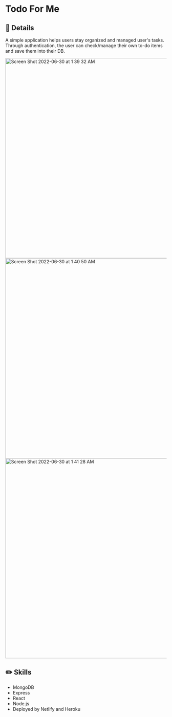 # Todo For Me

## :mag_right: **Details**

A simple application helps users stay organized and managed user's tasks. Through authentication, the user can check/manage their own to-do items and save them into their DB.

<img width="625" alt="Screen Shot 2022-06-30 at 1 39 32 AM" src="https://user-images.githubusercontent.com/67844037/176601049-92c14b36-e11c-4572-9061-8d1111801025.png">
<img width="625" alt="Screen Shot 2022-06-30 at 1 40 50 AM" src="https://user-images.githubusercontent.com/67844037/176601190-bbc1e331-81a6-4b90-ab65-03f3fe171544.png">
<img width="625" alt="Screen Shot 2022-06-30 at 1 41 28 AM" src="https://user-images.githubusercontent.com/67844037/176601275-d5650e62-8054-41f9-9a44-4e2d1c8774d5.png">

## :pencil2: **Skills**
- MongoDB
- Express
- React
- Node.js
- Deployed by Netlify and Heroku
